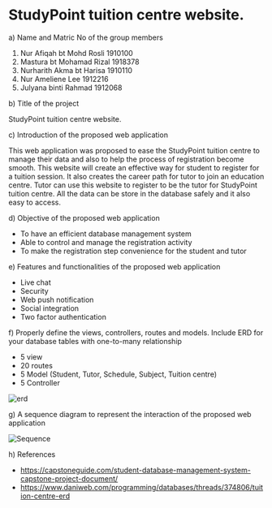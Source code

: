 <h1> StudyPoint tuition centre website. </h1>

a) Name and Matric No of the group members

  1. Nur Afiqah bt Mohd Rosli 1910100
  2. Mastura bt Mohamad Rizal 1918378
  3. Nurharith Akma bt Harisa 1910110
  4. Nur Ameliene Lee         1912216
  5. Julyana binti Rahmad     1912068
 
b) Title of the project

StudyPoint tuition centre website.

c) Introduction of the proposed web application

This web application was proposed to ease the StudyPoint tuition centre to manage their 
data and also to help the process of registration become smooth. This website will create 
an effective way for student to register for a tuition session. It also creates the career path 
for tutor to join an education centre. Tutor can use this website to register to be the tutor 
for StudyPoint tuition centre. All the data can be store in the database safely and it also easy 
to access. 

d) Objective of the proposed web application

- To have an efficient database management system
- Able to control and manage the registration activity
- To make the registration step convenience for the student and tutor

e) Features and functionalities of the proposed web application

- Live chat
- Security
- Web push notification
- Social integration
- Two factor authentication

f) Properly define the views, controllers, routes and models. Include ERD for your
database tables with one-to-many relationship

- 5 view
- 20 routes
- 5 Model (Student, Tutor, Schedule, Subject, Tuition centre)
- 5 Controller

![erd](https://user-images.githubusercontent.com/61736340/147633228-46133af0-871f-44d7-b9dc-6bd07b6edef9.png)

g) A sequence diagram to represent the interaction of the proposed web application

![Sequence](https://user-images.githubusercontent.com/61736340/147633270-6a84e588-42e4-4988-9058-20829775e735.jpg)

h) References

- https://capstoneguide.com/student-database-management-system-capstone-project-document/
- https://www.daniweb.com/programming/databases/threads/374806/tuition-centre-erd
